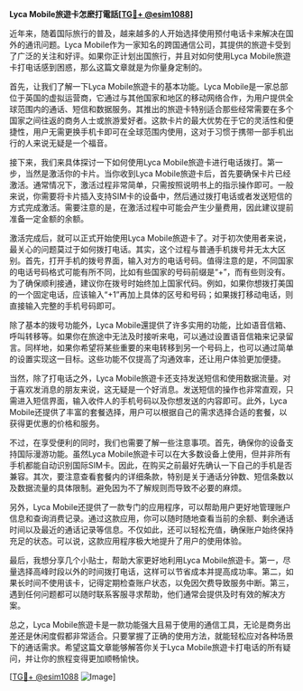 **Lyca Mobile旅遊卡怎麽打電話[[TG💪+ @esim1088](https://t.me/s/esim1088)]**

近年来，随着国际旅行的普及，越来越多的人开始选择使用预付电话卡来解决在国外的通讯问题。Lyca Mobile作为一家知名的跨国通信公司，其提供的旅遊卡受到了广泛的关注和好评。如果你正计划出国旅行，并且对如何使用Lyca Mobile旅遊卡打电话感到困惑，那么这篇文章就是为你量身定制的。

首先，让我们了解一下Lyca Mobile旅遊卡的基本功能。Lyca Mobile是一家总部位于英国的虚拟运营商，它通过与其他国家和地区的移动网络合作，为用户提供全球范围内的通话、短信和数据服务。其推出的旅遊卡特别适合那些经常需要在多个国家之间往返的商务人士或旅游爱好者。这款卡片的最大优势在于它的灵活性和便捷性，用户无需更换手机卡即可在全球范围内使用，这对于习惯于携带一部手机出行的人来说无疑是一个福音。

接下来，我们来具体探讨一下如何使用Lyca Mobile旅遊卡进行电话拨打。第一步，当然是激活你的卡片。当你收到Lyca Mobile旅遊卡后，首先要确保卡片已经激活。通常情况下，激活过程非常简单，只需按照说明书上的指示操作即可。一般来说，你需要将卡片插入支持SIM卡的设备中，然后通过拨打电话或者发送短信的方式完成激活。需要注意的是，在激活过程中可能会产生少量费用，因此建议提前准备一定金额的余额。

激活完成后，就可以正式开始使用Lyca Mobile旅遊卡了。对于初次使用者来说，最关心的问题莫过于如何拨打电话。其实，这个过程与普通手机拨号并无太大区别。首先，打开手机的拨号界面，输入对方的电话号码。值得注意的是，不同国家的电话号码格式可能有所不同，比如有些国家的号码前缀是“+”，而有些则没有。为了确保顺利接通，建议你在拨号时始终加上国家代码。例如，如果你想拨打美国的一个固定电话，应该输入“+1”再加上具体的区号和号码；如果拨打移动电话，则直接输入完整的手机号码即可。

除了基本的拨号功能外，Lyca Mobile還提供了许多实用的功能，比如语音信箱、呼叫转移等。如果你在旅途中无法及时接听来电，可以通过设置语音信箱来记录留言。同样地，如果你希望将某些重要的来电转移到另一个号码上，也可以通过简单的设置实现这一目标。这些功能不仅提高了沟通效率，还让用户体验更加便捷。

当然，除了打电话之外，Lyca Mobile旅遊卡还支持发送短信和使用数据流量。对于喜欢发消息的朋友来说，这无疑是一个好消息。发送短信的操作也非常直观，只需进入短信界面，输入收件人的手机号码以及你想发送的内容即可。此外，Lyca Mobile还提供了丰富的套餐选择，用户可以根据自己的需求选择合适的套餐，以获得更优惠的价格和服务。

不过，在享受便利的同时，我们也需要了解一些注意事项。首先，确保你的设备支持国际漫游功能。虽然Lyca Mobile旅遊卡可以在大多数设备上使用，但并非所有手机都能自动识别国际SIM卡。因此，在购买之前最好先确认一下自己的手机是否兼容。其次，要注意查看套餐内的详细条款，特别是关于通话分钟数、短信条数以及数据流量的具体限制。避免因为不了解规则而导致不必要的麻烦。

另外，Lyca Mobile还提供了一款专门的应用程序，可以帮助用户更好地管理账户信息和查询消费记录。通过这款应用，你可以随时随地查看当前的余额、剩余通话时间以及最近的通话记录等信息。不仅如此，还可以轻松充值，确保账户始终保持充足的状态。可以说，这款应用程序极大地提升了用户的使用体验。

最后，我想分享几个小贴士，帮助大家更好地利用Lyca Mobile旅遊卡。第一，尽量选择高峰时段以外的时间拨打电话，这样可以节省成本并提高成功率。第二，如果长时间不使用该卡，记得定期检查账户状态，以免因欠费导致服务中断。第三，遇到任何问题都可以随时联系客服寻求帮助，他们通常会提供及时有效的解决方案。

总之，Lyca Mobile旅遊卡是一款功能强大且易于使用的通信工具，无论是商务出差还是休闲度假都非常适合。只要掌握了正确的使用方法，就能轻松应对各种场景下的通话需求。希望这篇文章能够解答你关于Lyca Mobile旅遊卡打电话的所有疑问，并让你的旅程变得更加顺畅愉快。

[[TG💪+ @esim1088](https://t.me/s/esim1088) ![Image](https://i.postimg.cc/4NQfJmqS/Snipaste-2025-05-13-00-14-12.png)]